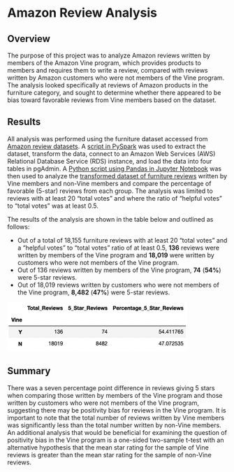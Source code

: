# Amazon Review Analysis

## Overview
The purpose of this project was to analyze Amazon reviews written by members of the Amazon Vine program, which provides products to members and requires them to write a review, compared with reviews written by Amazon customers who were not members of the Vine program. The analysis looked specifically at reviews of Amazon products in the furniture category, and sought to determine whether there appeared to be bias toward favorable reviews from Vine members based on the dataset.

## Results
All analysis was performed using the furniture dataset accessed from [Amazon review datasets](https://s3.amazonaws.com/amazon-reviews-pds/tsv/index.txt). A [script in PySpark](Amazon_Reviews_ETL.ipynb) was used to extract the dataset, transform the data, connect to an Amazon Web Services (AWS) Relational Database Service (RDS) instance, and load the data into four tables in pgAdmin. A [Python script using Pandas in Jupyter Notebook](Vine_Review_Analysis.ipynb) was then used to analyze the [transformed dataset of furniture reviews](Resources/vine_table.csv) written by Vine members and non-Vine members and compare the percentage of favorable (5-star) reviews from each group. The analysis was limited to reviews with at least 20 “total votes” and where the ratio of “helpful votes” to “total votes” was at least 0.5.

The results of the analysis are shown in the table below and outlined as follows:
-    Out of a total of 18,155 furniture reviews with at least 20 “total votes” and a “helpful votes” to “total votes” ratio of at least 0.5, **136** reviews were written by members of the Vine program and **18,019** were written by customers who were not members of the Vine program.
-    Out of 136 reviews written by members of the Vine program, **74** (**54%**) were 5-star reviews.
-    Out of 18,019 reviews written by customers who were not members of the Vine program, **8,482** (**47%**) were 5-star reviews.

![img1](Resources/Vine_Review_Summary.png)


## Summary
There was a seven percentage point difference in reviews giving 5 stars when comparing those written by members of the Vine program and those written by customers who were not members of the Vine program, suggesting there may be positivity bias for reviews in the Vine program. It is important to note that the total number of reviews written by Vine members was significantly less than the total number written by non-Vine members. An additional analysis that would be beneficial for examining the question of positivity bias in the Vine program is a one-sided two-sample t-test with an alternative hypothesis that the mean star rating for the sample of Vine reviews is greater than the mean star rating for the sample of non-Vine reviews.
